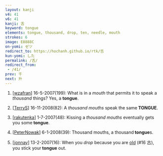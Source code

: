 ```yaml
---
layout: kanji
v4: 41
v6: 41
kanji: 舌
keyword: tongue
elements: tongue, thousand, drop, ten, needle, mouth
strokes: 6
image: E8888C
on-yomi: ゼツ
redirect_to: https://hochanh.github.io/rtk/舌
kun-yomi: した
permalink: /舌/
redirect_from:
 - /41/
prev: 千
next: 升
---
```


1) [<a href="http://kanji.koohii.com/profile/wzafran">wzafran</a>] 16-5-2007(199): What is in a <em>mouth</em> that permits it to speak a <em>thousand</em> things? Yes, a <strong>tongue</strong>.

2) [<a href="http://kanji.koohii.com/profile/TerryS">TerryS</a>] 16-11-2008(82): A <em>thousand mouths</em> speak the same<strong> TONGUE</strong>.

3) [<a href="http://kanji.koohii.com/profile/rakutenka">rakutenka</a>] 1-7-2007(48): Kissing a <em>thousand</em> <em>mouths</em> eventually gets you some<strong> tongue</strong>.

4) [<a href="http://kanji.koohii.com/profile/PeterNowak">PeterNowak</a>] 6-1-2008(39): Thousand mouths, a thousand<strong> tongue</strong>s.

5) [<a href="http://kanji.koohii.com/profile/jonnay">jonnay</a>] 13-2-2007(16): When you <em>drop</em> because you are <a href="../v4/16.html">old</a> (#16 古), you stick your<strong> tongue</strong> out.

